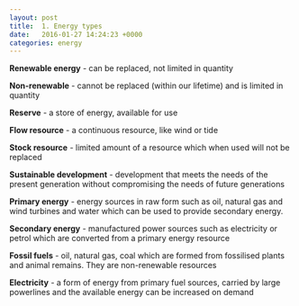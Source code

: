 ```yaml
---
layout: post
title:  1. Energy types
date:   2016-01-27 14:24:23 +0000
categories: energy
---
```


**Renewable energy** - can be replaced, not limited in quantity

**Non-renewable** - cannot be replaced (within our lifetime) and is limited in quantity 

**Reserve** - a store of energy, available for use

**Flow resource** - a continuous resource, like wind or tide

**Stock resource** - limited amount of a resource which when used will not be replaced 

**Sustainable development** - development that meets the needs of the present generation without compromising the needs of future generations

**Primary energy** - energy sources in raw form such as oil, natural gas and wind turbines and water which can be used to provide secondary energy. 

**Secondary energy** - manufactured power sources such as electricity or petrol which are converted from a primary energy resource

**Fossil fuels** - oil, natural gas, coal which are formed from fossilised plants and animal remains. They are non-renewable resources

**Electricity** - a form of energy from primary fuel sources, carried by large powerlines and the available energy can be increased on demand 